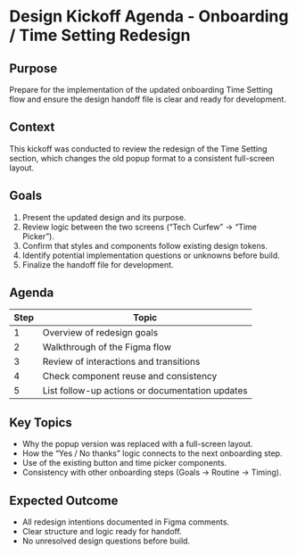 # Design Kickoff Agenda - Onboarding / Time Setting Redesign

## Purpose
Prepare for the implementation of the updated onboarding Time Setting flow and ensure the design handoff file is clear and ready for development.

## Context
This kickoff was conducted to review the redesign of the Time Setting section, which changes the old popup format to a consistent full-screen layout.

## Goals
1. Present the updated design and its purpose.  
2. Review logic between the two screens (“Tech Curfew” → “Time Picker”).  
3. Confirm that styles and components follow existing design tokens.  
4. Identify potential implementation questions or unknowns before build.  
5. Finalize the handoff file for development.

## Agenda
| Step | Topic |
|------|--------|
| 1 | Overview of redesign goals |
| 2 | Walkthrough of the Figma flow |
| 3 | Review of interactions and transitions |
| 4 | Check component reuse and consistency |
| 5 | List follow-up actions or documentation updates |

## Key Topics
- Why the popup version was replaced with a full-screen layout.  
- How the “Yes / No thanks” logic connects to the next onboarding step.  
- Use of the existing button and time picker components.  
- Consistency with other onboarding steps (Goals → Routine → Timing).  

## Expected Outcome
- All redesign intentions documented in Figma comments.  
- Clear structure and logic ready for handoff.  
- No unresolved design questions before build.
